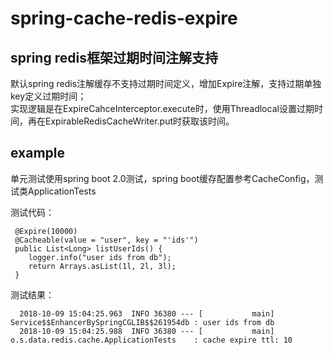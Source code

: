 # spring-cache-redis-expire
spring redis框架过期时间注解支持
---

默认spring redis注解缓存不支持过期时间定义，增加Expire注解，支持过期单独key定义过期时间；  
实现逻辑是在ExpireCahceInterceptor.execute时，使用Threadlocal设置过期时间，再在ExpirableRedisCacheWriter.put时获取该时间。


## example

单元测试使用spring boot 2.0测试，spring boot缓存配置参考CacheConfig，测试类ApplicationTests 

测试代码：

```
 @Expire(10000)
 @Cacheable(value = "user", key = "'ids'")
 public List<Long> listUserIds() {
    logger.info("user ids from db");
    return Arrays.asList(1l, 2l, 3l);
 }
```

测试结果：

```
  2018-10-09 15:04:25.963  INFO 36380 --- [           main] Service$$EnhancerBySpringCGLIB$$261954db : user ids from db
  2018-10-09 15:04:25.988  INFO 36380 --- [           main] o.s.data.redis.cache.ApplicationTests    : cache expire ttl: 10
```

